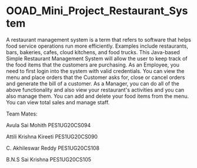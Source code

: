 # OOAD_Mini_Project_Restaurant_System
A restaurant management system is a term that refers to software that helps food service operations run more efficiently. Examples include restaurants, bars, bakeries, cafes, cloud kitchens, and food trucks. This Java-based Simple Restaurant Management System will allow the user to keep track of the food items that the customers are purchasing. As an Employee, you need to first login into the system with valid credentials. You can view the menu and place orders that the Customer asks for, close or cancel orders and generate the bill of a customer. As a Manager, you can do all of the above functionality and also view your restaurant's activities and you can also manage them. You can add and delete your food items from the menu. You can view total sales and manage staff. 

Team Mates:

Avula Sai Mohith  PES1UG20CS094

Attili Krishna Kireeti  PES1UG20CS090

C. Akhileswar Reddy PES1UG20CS108

B.N.S Sai Krishna PES1UG20CS105

